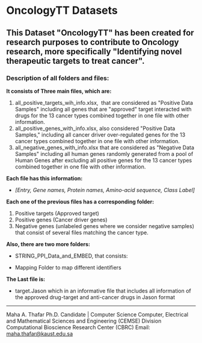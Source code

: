 # OncologyTT Datasets

## This Dataset "OncologyTT" has been created for research purposes to contribute to Oncology research, more specifically "Identifying novel therapeutic targets to treat cancer".
### Description of all folders and files:
**It consists of Three main files, which are:**
1. all_positive_targets_wih_info.xlsx,  that are considered as "Positive Data Samples" including all genes that are "approved" target interacted with drugs for the 13 cancer types combined together in one file with other information.
2. all_positive_genes_with_info.xlsx, also considered "Positive Data Samples," including all cancer driver over-regulated genes for the 13 cancer types combined together in one file with other information.
3. all_negative_genes_with_info.xlsx that are considered as "Negative Data Samples" including all human genes randomly generated from a pool of Human Genes after excluding all positive genes for the 13 cancer types combined together in one file with other information.

**Each file has this information:**
- *[Entry, Gene names, Protein names, Amino-acid sequence, Class Label]*

		
**Each one of the previous files has a corresponding folder:**
1. Positive targets (Approved target)
2. Positive genes (Cancer driver genes) 
3. Negative genes (unlabeled genes where we consider negative samples) 
that consist of several files matching the cancer type.

**Also, there are two more folders:**
* STRING_PPI_Data_and_EMBED, that consists:


* Mapping Folder to map different identifiers 

**The Last file is:**
* target.Jason which in an informative file that includes all information of the approved drug-target and anti-cancer drugs in Jason format



---------------------------------------------------------------------
Maha A. Thafar 
Ph.D. Candidate | Computer Science
Computer, Electrical and Mathematical Sciences and Engineering (CEMSE) Division
Computational Bioscience Research Center (CBRC)
Email: maha.thafar@kaust.edu.sa

